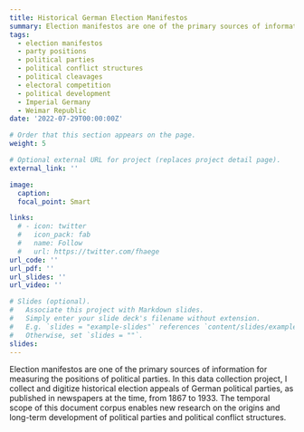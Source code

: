 ```yaml
---
title: Historical German Election Manifestos
summary: Election manifestos are one of the primary sources of information for measuring the positions of political parties. In this data collection project, I collect and digitize historical election appeals of German political parties, as published in newspapers at the time, from 1867 to 1933. The temporal scope of this document corpus enables new research on the origins and long-term development of political parties and political conflict structures.  
tags:
  - election manifestos
  - party positions
  - political parties
  - political conflict structures
  - political cleavages
  - electoral competition
  - political development
  - Imperial Germany
  - Weimar Republic
date: '2022-07-29T00:00:00Z'

# Order that this section appears on the page.
weight: 5

# Optional external URL for project (replaces project detail page).
external_link: ''

image:
  caption:
  focal_point: Smart

links:
  # - icon: twitter
  #   icon_pack: fab
  #   name: Follow
  #   url: https://twitter.com/fhaege
url_code: ''
url_pdf: ''
url_slides: ''
url_video: ''

# Slides (optional).
#   Associate this project with Markdown slides.
#   Simply enter your slide deck's filename without extension.
#   E.g. `slides = "example-slides"` references `content/slides/example-slides.md`.
#   Otherwise, set `slides = ""`.
slides: 
---
```


Election manifestos are one of the primary sources of information for measuring the positions of political parties. In this data collection project, I collect and digitize historical election appeals of German political parties, as published in newspapers at the time, from 1867 to 1933. The temporal scope of this document corpus enables new research on the origins and long-term development of political parties and political conflict structures.
